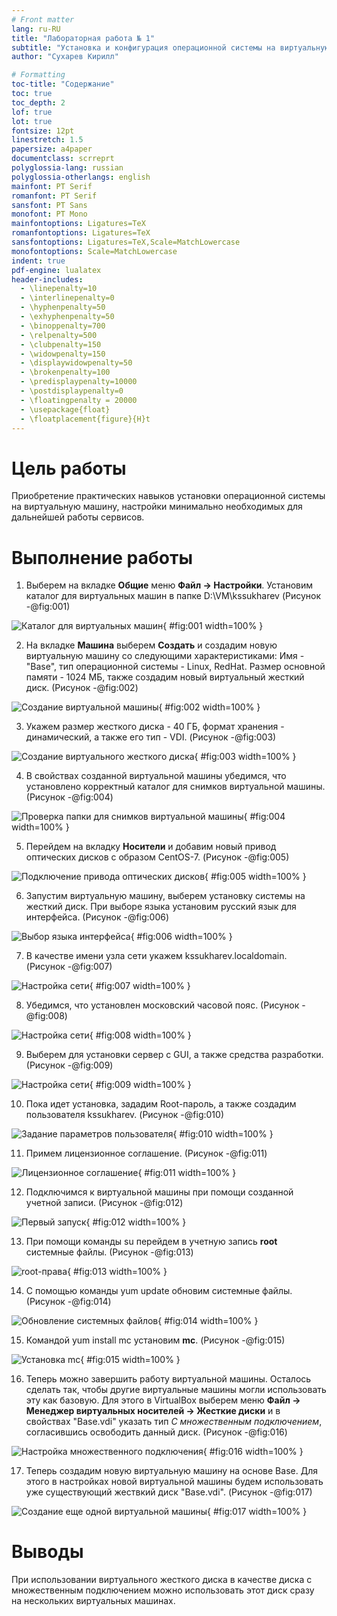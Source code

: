 ```yaml
---
# Front matter
lang: ru-RU
title: "Лабораторная работа № 1"
subtitle: "Установка и конфигурация операционной системы на виртуальную машину"
author: "Сухарев Кирилл"

# Formatting
toc-title: "Содержание"
toc: true
toc_depth: 2
lof: true
lot: true
fontsize: 12pt
linestretch: 1.5
papersize: a4paper
documentclass: scrreprt
polyglossia-lang: russian
polyglossia-otherlangs: english
mainfont: PT Serif
romanfont: PT Serif
sansfont: PT Sans
monofont: PT Mono
mainfontoptions: Ligatures=TeX
romanfontoptions: Ligatures=TeX
sansfontoptions: Ligatures=TeX,Scale=MatchLowercase
monofontoptions: Scale=MatchLowercase
indent: true
pdf-engine: lualatex
header-includes:
  - \linepenalty=10
  - \interlinepenalty=0
  - \hyphenpenalty=50
  - \exhyphenpenalty=50
  - \binoppenalty=700
  - \relpenalty=500
  - \clubpenalty=150
  - \widowpenalty=150
  - \displaywidowpenalty=50
  - \brokenpenalty=100
  - \predisplaypenalty=10000
  - \postdisplaypenalty=0
  - \floatingpenalty = 20000
  - \usepackage{float}
  - \floatplacement{figure}{H}t
---
```


# Цель работы

Приобретение практических навыков установки операционной системы на виртуальную машину, настройки минимально необходимых для дальнейшей работы сервисов.

# Выполнение работы

1. Выберем на вкладке **Общие** меню **Файл -> Настройки**. Установим каталог для виртуальных машин в папке D:\VM\kssukharev (Рисунок -@fig:001)

![Каталог для виртуальных машин](images/report/img1.jpg){ #fig:001 width=100% }

2. На вкладке **Машина** выберем **Создать** и создадим новую виртуальную машину со следующими характеристиками: Имя - "Base", тип операционной системы - Linux, RedHat. Размер основной памяти - 1024 МБ, также создадим новый виртуальный жесткий диск. (Рисунок -@fig:002)

![Создание виртуальной машины](images/report/img2.jpg){ #fig:002 width=100% }

3. Укажем размер жесткого диска - 40 ГБ, формат хранения - динамический, а также его тип - VDI. (Рисунок -@fig:003)

![Создание виртуального жесткого диска](images/report/img3.jpg){ #fig:003 width=100% }

4. В свойствах созданной виртуальной машины убедимся, что установлено корректный каталог для снимков виртуальной машины. (Рисунок -@fig:004)

![Проверка папки для снимков виртуальной машины](images/report/img4.jpg){ #fig:004 width=100% }

5. Перейдем на вкладку **Носители** и добавим новый привод оптических дисков с образом CentOS-7. (Рисунок -@fig:005)

![Подключение привода оптических дисков](images/report/img5.jpg){ #fig:005 width=100% }

6. Запустим виртуальную машину, выберем установку системы на жесткий диск. При выборе языка установим русский язык для интерфейса. (Рисунок -@fig:006)

![Выбор языка интерфейса](images/report/img6.jpg){ #fig:006 width=100% }

7. В качестве имени узла сети укажем kssukharev.localdomain. (Рисунок -@fig:007)

![Настройка сети](images/report/img7.jpg){ #fig:007 width=100% }

8. Убедимся, что установлен московский часовой пояс. (Рисунок -@fig:008)

![Настройка сети](images/report/img8.jpg){ #fig:008 width=100% }

9. Выберем для установки сервер с GUI, а также средства разработки. (Рисунок -@fig:009)

![Настройка сети](images/report/img9.jpg){ #fig:009 width=100% }

10. Пока идет установка, зададим Root-пароль, а также создадим пользователя kssukharev. (Рисунок -@fig:010)

![Задание параметров пользователя](images/report/img10.jpg){ #fig:010 width=100% }

11. Примем лицензионное соглашение. (Рисунок -@fig:011)

![Лицензионное соглашение](images/report/img11.jpg){ #fig:011 width=100% }

12. Подключимся к виртуальной машины при помощи созданной учетной записи. (Рисунок -@fig:012)

![Первый запуск](images/report/img12.jpg){ #fig:012 width=100% }

13. При помощи команды su перейдем в учетную запись **root** системные файлы. (Рисунок -@fig:013)

![root-права](images/report/img13.jpg){ #fig:013 width=100% }

14. С помощью команды yum update обновим системные файлы. (Рисунок -@fig:014)

![Обновление системных файлов](images/report/img14.jpg){ #fig:014 width=100% }

15. Командой yum install mc установим **mc**. (Рисунок -@fig:015)

![Установка mc](images/report/img15.jpg){ #fig:015 width=100% }

16. Теперь можно завершить работу виртуальной машины. Осталось сделать так, чтобы другие виртуальные машины могли использовать эту как базовую. Для этого в VirtualBox выберем меню **Файл -> Менеджер виртуальных носителей -> Жесткие диски** и в свойствах "Base.vdi" указать тип *С множественным подключением*, согласившись освободить данный диск. (Рисунок -@fig:016)

![Настройка множественного подключения](images/report/img16.jpg){ #fig:016 width=100% }

17. Теперь создадим новую виртуальную машину на основе Base. Для этого в настройках новой виртуальной машины будем использовать уже существующий жествкий диск "Base.vdi". (Рисунок -@fig:017)

![Создание еще одной виртуальной машины](images/report/img17.jpg){ #fig:017 width=100% }
 
# Выводы

При использовании виртуального жесткого диска в качестве диска с множественным подключением можно использовать этот диск сразу на нескольких виртуальных машинах.